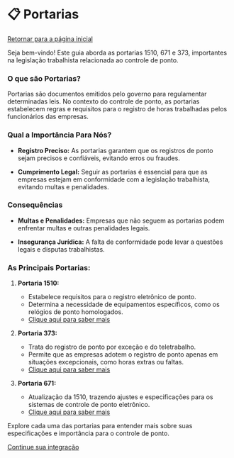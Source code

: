 # 📋 Portarias

[Retornar para a página inicial](../README.md)

Seja bem-vindo! Este guia aborda as portarias 1510, 671 e 373, importantes na legislação trabalhista relacionada ao controle de ponto. 

### O que são Portarias?

Portarias são documentos emitidos pelo governo para regulamentar determinadas leis. No contexto do controle de ponto, as portarias estabelecem regras e requisitos para o registro de horas trabalhadas pelos funcionários das empresas.

### Qual a Importância Para Nós?

- **Registro Preciso:**
  As portarias garantem que os registros de ponto sejam precisos e confiáveis, evitando erros ou fraudes.

- **Cumprimento Legal:**
  Seguir as portarias é essencial para que as empresas estejam em conformidade com a legislação trabalhista, evitando multas e penalidades.

### Consequências

- **Multas e Penalidades:**
  Empresas que não seguem as portarias podem enfrentar multas e outras penalidades legais.

- **Insegurança Jurídica:**
  A falta de conformidade pode levar a questões legais e disputas trabalhistas.

### As Principais Portarias:

1. **Portaria 1510:**
   - Estabelece requisitos para o registro eletrônico de ponto.
   - Determina a necessidade de equipamentos específicos, como os relógios de ponto homologados.
   - [Clique aqui para saber mais](./1510.md)

2. **Portaria 373:**
   - Trata do registro de ponto por exceção e do teletrabalho.
   - Permite que as empresas adotem o registro de ponto apenas em situações excepcionais, como horas extras ou faltas.
   - [Clique aqui para saber mais](./373.md)
   
3. **Portaria 671:**
   - Atualização da 1510, trazendo ajustes e especificações para os sistemas de controle de ponto eletrônico.
   - [Clique aqui para saber mais](./671.md)

Explore cada uma das portarias para entender mais sobre suas especificações e importância para o controle de ponto.

[Continue sua integração](../horarios/README.md)